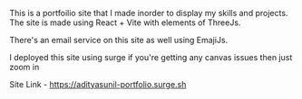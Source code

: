 This is a portfoilio site that I made inorder to display my skills and projects.
The site is made using React + Vite with elements of ThreeJs.

There's an email service on this site as well using EmajiJs.

I deployed this site using surge if you're getting any canvas issues then just zoom in

Site Link - https://adityasunil-portfolio.surge.sh
